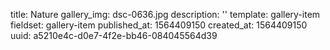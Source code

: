 title: Nature
gallery_img: dsc-0636.jpg
description: ''
template: gallery-item
fieldset: gallery-item
published_at: 1564409150
created_at: 1564409150
uuid: a5210e4c-d0e7-4f2e-bb46-084045564d39
